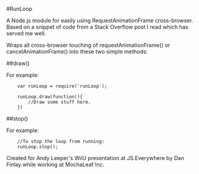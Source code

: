 #RunLoop

A Node.js module for easily using RequestAnimationFrame cross-browser.  Based on a snippet of code from a Stack Overflow post I read which has served me well.

Wraps all cross-browser touching of requestAnimationFrame() or cancelAnimationFrame() into these two simple methods:

##draw()

For example:

		var runLoop = require('runLoop');

		runLoop.draw(function(){
		    //Draw some stuff here.
		})

##stop()

For example:

		//To stop the loop from running:
		runLoop.stop();

Created for Andy Leeper's WiiU presentation at JS.Everywhere by Dan Finlay while working at MochaLeaf Inc.